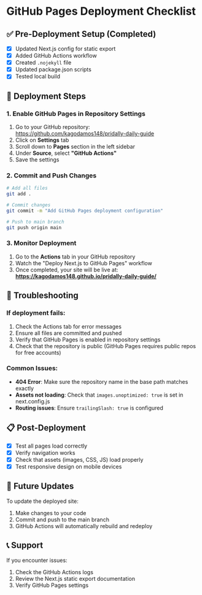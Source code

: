# GitHub Pages Deployment Checklist

## ✅ Pre-Deployment Setup (Completed)

- [x] Updated Next.js config for static export
- [x] Added GitHub Actions workflow
- [x] Created `.nojekyll` file
- [x] Updated package.json scripts
- [x] Tested local build

## 🚀 Deployment Steps

### 1. Enable GitHub Pages in Repository Settings

1. Go to your GitHub repository: https://github.com/kagodamos148/pridally-daily-guide
2. Click on **Settings** tab
3. Scroll down to **Pages** section in the left sidebar
4. Under **Source**, select **"GitHub Actions"**
5. Save the settings

### 2. Commit and Push Changes

```bash
# Add all files
git add .

# Commit changes
git commit -m "Add GitHub Pages deployment configuration"

# Push to main branch
git push origin main
```

### 3. Monitor Deployment

1. Go to the **Actions** tab in your GitHub repository
2. Watch the "Deploy Next.js to GitHub Pages" workflow
3. Once completed, your site will be live at:
   **https://kagodamos148.github.io/pridally-daily-guide/**

## 🔧 Troubleshooting

### If deployment fails:

1. Check the Actions tab for error messages
2. Ensure all files are committed and pushed
3. Verify that GitHub Pages is enabled in repository settings
4. Check that the repository is public (GitHub Pages requires public repos for free accounts)

### Common Issues:

- **404 Error**: Make sure the repository name in the base path matches exactly
- **Assets not loading**: Check that `images.unoptimized: true` is set in next.config.js
- **Routing issues**: Ensure `trailingSlash: true` is configured

## 📋 Post-Deployment

- [x] Test all pages load correctly
- [x] Verify navigation works
- [x] Check that assets (images, CSS, JS) load properly
- [x] Test responsive design on mobile devices

## 🔄 Future Updates

To update the deployed site:
1. Make changes to your code
2. Commit and push to the main branch
3. GitHub Actions will automatically rebuild and redeploy

## 📞 Support

If you encounter issues:
1. Check the GitHub Actions logs
2. Review the Next.js static export documentation
3. Verify GitHub Pages settings
